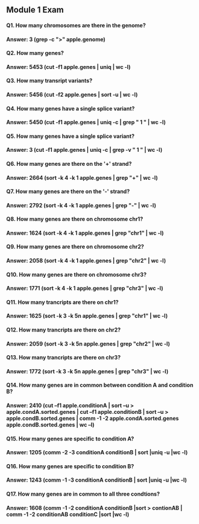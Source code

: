 ## Module 1 Exam
#### Q1. How many chromosomes are there in the genome?
#### Answer: 3 (grep -c  ">" apple.genome)
#### Q2. How many genes?
#### Answer: 5453 (cut -f1 apple.genes | uniq | wc -l)
#### Q3. How many transript variants?
#### Answer: 5456 (cut -f2 apple.genes | sort -u | wc -l)
#### Q4. How many genes have a single splice variant?
#### Answer: 5450 (cut -f1 apple.genes | uniq -c | grep " 1 " | wc -l)
#### Q5. How many genes have a single splice variant?
#### Answer: 3 (cut -f1 apple.genes | uniq  -c | grep -v " 1 " | wc -l)
#### Q6. How many genes are there on the '+' strand?
#### Answer: 2664 (sort -k 4 -k 1 apple.genes | grep "+" | wc -l)
#### Q7. How many genes are there on the '-' strand?
#### Answer: 2792 (sort -k 4 -k 1 apple.genes | grep "-" | wc -l)
#### Q8. How many genes are there on chromosome chr1?
#### Answer: 1624 (sort -k 4 -k 1 apple.genes | grep "chr1" | wc -l)
#### Q9. How many genes are there on chromosome chr2?
#### Answer: 2058 (sort -k 4 -k 1 apple.genes | grep "chr2" | wc -l)
#### Q10. How many genes are there on chromosome chr3?
#### Answer: 1771 (sort -k 4 -k 1 apple.genes | grep "chr3" | wc -l)
#### Q11. How many trancripts are there on chr1?
#### Answer: 1625 (sort -k 3 -k 5n apple.genes |  grep "chr1" | wc -l)
#### Q12. How many trancripts are there on chr2?
#### Answer: 2059 (sort -k 3 -k 5n apple.genes |  grep "chr2" | wc -l)
#### Q13. How many trancripts are there on chr3?
#### Answer: 1772 (sort -k 3 -k 5n apple.genes |  grep "chr3" | wc -l)
#### Q14. How many genes are in common between condition A and condition B?
#### Answer: 2410 (cut –f1 apple.conditionA | sort –u > apple.condA.sorted.genes | cut –f1 apple.conditionB | sort –u > apple.condB.sorted.genes | comm -1 -2 apple.condA.sorted.genes apple.condB.sorted.genes | wc –l)
#### Q15. How many genes are specific to condition A?
#### Answer: 1205 (comm -2 -3 conditionA conditionB | sort |uniq -u |wc -l)
#### Q16. How many genes are specific to condition B?
#### Answer: 1243 (comm -1 -3 conditionA conditionB | sort |uniq -u |wc -l)
#### Q17. How many genes are in common to all three condtions?
#### Answer: 1608 (comm -1 -2 conditionA conditionB |sort > contionAB | comm -1 -2 conditionAB conditionC |sort |wc -l)
